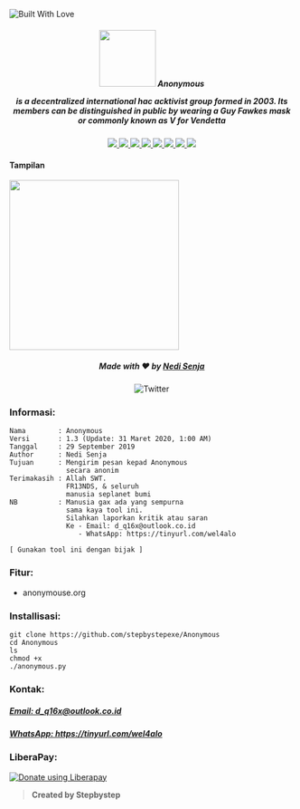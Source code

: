 <p align="left">
  <a><img title="Built With Love" src="https://forthebadge.com/images/badges/built-with-love.svg" ></a>
 </p>
<h5>
<p align="center">
  <img src="Logo.png" width="100">
  Anonymous
</p>
<p align="center">
      is a decentralized international hac acktivist group formed in 2003. Its members can be distinguished in public by wearing a Guy Fawkes mask or commonly known as V for Vendetta
</h5>
</p>
<p align="center">
  <a href="https://www.python.org">
    <img src="https://img.shields.io/badge/Python-3.8-blue.svg">
  </a>
  <a href="https://github.com/stepbystepexe/Anonymous/blob/master/LICENSE">
    <img src="https://img.shields.io/badge/License-MIT-red.svg">
  </a>
  <a href="https://github.com/stepbystepexe/Anonymous/releases">
    <img src="https://img.shields.io/badge/Release-1.3-success.svg">
  </a>
  <a href="https://github.com/stepbystepexe/Anonymous/pulls">
    <img src="https://img.shields.io/badge/Pull%20Request-0-important.svg">
  </a>
  <a href="https://github.com/stepbystepexe/Anonymous/projects">
    <img src="https://img.shields.io/badge/Projects-None-blueviolet.svg">
  </a>
  <a href="https://github.com/stepbystepexe/Anonymous/issues">
    <img src="https://img.shields.io/badge/Issues-1-yellowgreen.svg">
  </a>
  <a href="https://github.com/stepbystepexe/Anonymous/security/policy">
    <img src="https://img.shields.io/badge/Security-Policy-ff69b4.svg">
  </a>
  <a href="https://opensource.org">
    <img src="https://img.shields.io/badge/Open%20Source-●-lightgrey.svg">
  </a>
</p>
<h4>Tampilan</h4>
  <img src="https://github.com/stepbystepexe/Anonymous/blob/master/Skrinsut.png" width="300">
</a></p>
<h5>
<p align="center">
  Made with ❤️ by <a href="https://github.com/stepbystepexe">Nedi Senja</a>
</h5>
</p>
<p align="center">
 <img src="https://img.shields.io/twitter/url?url=https%3A%2F%2Fgithub.com%2Stepbystepexe%2FAnonymous" alt="Twitter">
</p>

### Informasi:
```text
Nama        : Anonymous
Versi       : 1.3 (Update: 31 Maret 2020, 1:00 AM)
Tanggal     : 29 September 2019
Author      : Nedi Senja
Tujuan      : Mengirim pesan kepad Anonymous
              secara anonim
Terimakasih : Allah SWT.
              FR13NDS, & seluruh
              manusia seplanet bumi
NB          : Manusia gax ada yang sempurna
              sama kaya tool ini.
              Silahkan laporkan kritik atau saran
              Ke - Email: d_q16x@outlook.co.id
                 - WhatsApp: https://tinyurl.com/wel4alo

[ Gunakan tool ini dengan bijak ]
```

### Fitur:
+ anonymouse.org

### Installisasi:
```text
git clone https://github.com/stepbystepexe/Anonymous
cd Anonymous
ls
chmod +x
./anonymous.py
```
### Kontak:

<h5> <a href="http://d_q16x@outlook.co.id">Email: d_q16x@outlook.co.id</a>
</h5>
<h5> <a href="https://tinyurl.com/wel4alo">WhatsApp: https://tinyurl.com/wel4alo</a>
</h5>

### LiberaPay:
<noscript><a href="https://liberapay.com/stepbystepexe/donate"><img alt="Donate using Liberapay" src="https://liberapay.com/assets/widgets/donate.svg"></a></noscript>

>**Created by Stepbystep**
